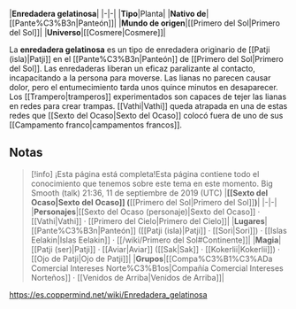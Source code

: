 

|**Enredadera gelatinosa**|
|-|-|
|**Tipo**|Planta|
|**Nativo de**|[[Pante%C3%B3n\|Panteón]]|
|**Mundo de origen**|[[Primero del Sol\|Primero del Sol]]|
|**Universo**|[[Cosmere\|Cosmere]]|

La **enredadera gelatinosa** es un tipo de enredadera originario de [[Patji (isla)\|Patji]] en el [[Pante%C3%B3n\|Panteón]] de [[Primero del Sol\|Primero del Sol]].
Las enredaderas liberan un eficaz paralizante al contacto, incapacitando a la persona para moverse. Las lianas no parecen causar dolor, pero el entumecimiento tarda unos quince minutos en desaparecer. Los [[Trampero\|tramperos]] experimentados son capaces de tejer las lianas en redes para crear trampas. [[Vathi\|Vathi]] queda atrapada en una de estas redes que [[Sexto del Ocaso\|Sexto del Ocaso]] colocó fuera de uno de sus [[Campamento franco\|campamentos francos]].

## Notas

> [!info] ¡Esta página está completa!Esta página contiene todo el conocimiento que tenemos sobre este tema en este momento.
Big Smooth (talk) 21:36, 11 de septiembre de 2019 (UTC)
|**[[Sexto del Ocaso\|Sexto del Ocaso]] (**[[Primero del Sol\|Primero del Sol]]**)**|
|-|-|
|**Personajes**|[[Sexto del Ocaso (personaje)\|Sexto del Ocaso]] · [[Vathi\|Vathi]] · [[Primero del Cielo\|Primero del Cielo]]|
|**Lugares**|[[Pante%C3%B3n\|Panteón]] ([[Patji (isla)\|Patji]] · [[Sori\|Sori]]) · [[Islas Eelakin\|Islas Eelakin]] · [[/wiki/Primero del Sol#Continente]]|
|**Magia**|[[Patji (ser)\|Patji]] · [[Aviar\|Aviar]] ([[Sak\|Sak]] · [[Kokerlii\|Kokerlii]]) · [[Ojo de Patji\|Ojo de Patji]]|
|**Grupos**|[[Compa%C3%B1%C3%ADa Comercial Intereses Norte%C3%B1os\|Compañía Comercial Intereses Norteños]] · [[Venidos de Arriba\|Venidos de Arriba]]|



https://es.coppermind.net/wiki/Enredadera_gelatinosa